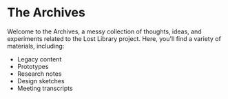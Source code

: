 # The Archives

Welcome to the Archives, a messy collection of thoughts, ideas, and experiments related to the Lost Library project. Here, you'll find a variety of materials, including:

- Legacy content
- Prototypes
- Research notes
- Design sketches
- Meeting transcripts
